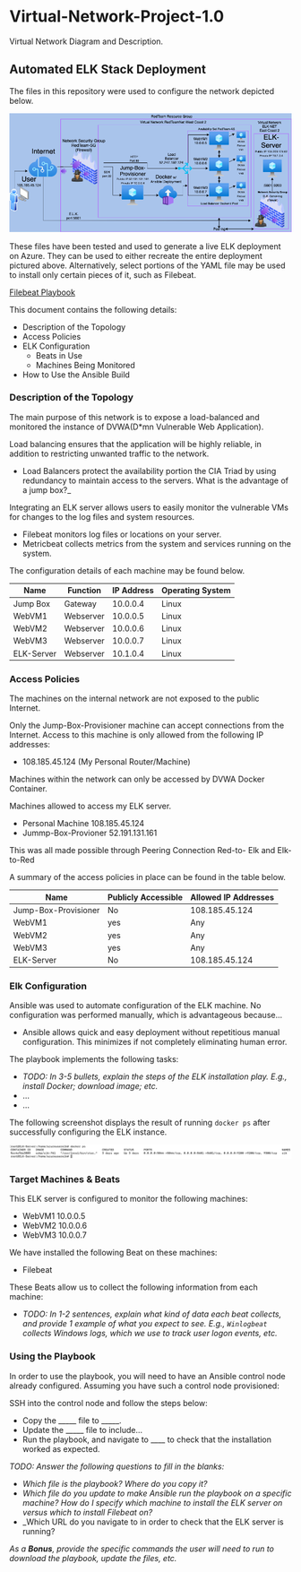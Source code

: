 # Virtual-Network-Project-1.0
Virtual Network Diagram and Description.

## Automated ELK Stack Deployment

The files in this repository were used to configure the network depicted below.

![Network Diagram](https://github.com/BrandonBSecure/Virtual-Network-Project-1.0/raw/main/Virtual%20Network%20Diagram%20(2).png)

These files have been tested and used to generate a live ELK deployment on Azure. They can be used to either recreate the entire deployment pictured above. Alternatively, select portions of the YAML file may be used to install only certain pieces of it, such as Filebeat.

  [Filebeat Playbook](https://github.com/BrandonBSecure/Virtual-Network-Project-1.0/blob/main/Filebeat-Playbook.YAML)

This document contains the following details:
- Description of the Topology
- Access Policies
- ELK Configuration
  - Beats in Use
  - Machines Being Monitored
- How to Use the Ansible Build


### Description of the Topology

The main purpose of this network is to expose a load-balanced and monitored the instance of DVWA(D*mn Vulnerable Web Application).

Load balancing ensures that the application will be highly reliable, in addition to restricting unwanted traffic to the network.

- Load Balancers protect the availability portion the CIA Triad by using redundancy to maintain access to the servers. What is the advantage of a jump box?_

Integrating an ELK server allows users to easily monitor the vulnerable VMs for changes to the log files and system resources.

- Filebeat monitors log files or locations on your server.
- Metricbeat collects metrics from the system and services running on the system.

The configuration details of each machine may be found below.

| Name      | Function | IP Address | Operating System |
|-----------|----------|------------|------------------|
| Jump Box  | Gateway  | 10.0.0.4   | Linux            |
| WebVM1    | Webserver| 10.0.0.5   | Linux            |
| WebVM2    | Webserver| 10.0.0.6   | Linux            |
| WebVM3    | Webserver| 10.0.0.7   | Linux            |               
| ELK-Server| Webserver| 10.1.0.4   | Linux            |


### Access Policies

The machines on the internal network are not exposed to the public Internet. 

Only the Jump-Box-Provisioner machine can accept connections from the Internet. Access to this machine is only allowed from the following IP addresses:
- 108.185.45.124 (My Personal Router/Machine)

Machines within the network can only be accessed by DVWA Docker Container.
 
Machines allowed to access my ELK server.
- Personal Machine 
108.185.45.124   
- Jummp-Box-Provioner 
52.191.131.161  

This was all made possible through Peering Connection Red-to- Elk and Elk-to-Red 

A summary of the access policies in place can be found in the table below.

| Name                 | Publicly Accessible | Allowed IP Addresses     |
|----------------------|---------------------|--------------------------|
| Jump-Box-Provisioner | No                  | 108.185.45.124           |
| WebVM1               | yes                 | Any                      |
| WebVM2               | yes                 | Any                      |
| WebVM3               | yes                 | Any                      |
| ELK-Server           | No                  | 108.185.45.124           |
### Elk Configuration

Ansible was used to automate configuration of the ELK machine. No configuration was performed manually, which is advantageous because...


- Ansible allows quick and easy deployment without repetitious manual configuration. This minimizes if not completely eliminating human error.

The playbook implements the following tasks:
- _TODO: In 3-5 bullets, explain the steps of the ELK installation play. E.g., install Docker; download image; etc._
- ...
- ...

The following screenshot displays the result of running `docker ps` after successfully configuring the ELK instance.

![ELK "docker ps" Screenshot](https://github.com/BrandonBSecure/Virtual-Network-Project-1.0/blob/main/ELK%20%22docker%20ps%22.png)

### Target Machines & Beats
This ELK server is configured to monitor the following machines:
- WebVM1 10.0.0.5
- WebVM2 10.0.0.6
- WebVM3 10.0.0.7

We have installed the following Beat on these machines:
- Filebeat

These Beats allow us to collect the following information from each machine:

- _TODO: In 1-2 sentences, explain what kind of data each beat collects, and provide 1 example of what you expect to see. E.g., `Winlogbeat` collects Windows logs, which we use to track user logon events, etc._

### Using the Playbook
In order to use the playbook, you will need to have an Ansible control node already configured. Assuming you have such a control node provisioned: 

SSH into the control node and follow the steps below:
- Copy the _____ file to _____.
- Update the _____ file to include...
- Run the playbook, and navigate to ____ to check that the installation worked as expected.

_TODO: Answer the following questions to fill in the blanks:_
- _Which file is the playbook? Where do you copy it?_
- _Which file do you update to make Ansible run the playbook on a specific machine? How do I specify which machine to install the ELK server on versus which to install Filebeat on?_
- _Which URL do you navigate to in order to check that the ELK server is running?

_As a **Bonus**, provide the specific commands the user will need to run to download the playbook, update the files, etc._
